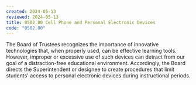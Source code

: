 ```yaml
---
created: 2024-05-13
reviewed: 2024-05-13
title: 0502.80 Cell Phone and Personal Electronic Devices
code: "0502.80"
---
```


The Board of Trustees recognizes the importance of innovative technologies that, when properly used, can be effective learning tools. However, improper or excessive use of such devices can detract from our goal of a distraction-free educational environment. Accordingly, the Board directs the Superintendent or designee to create procedures that limit students' access to personal electronic devices during instructional periods.

